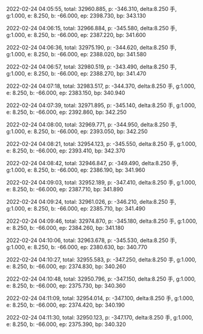 2022-02-24 04:05:55, total: 32960.885, p: -346.310, delta:8.250 手, g:1.000, e: 8.250, b: -66.000, ep: 2398.730, bp: 343.130

2022-02-24 04:06:15, total: 32966.884, p: -345.580, delta:8.250 手, g:1.000, e: 8.250, b: -66.000, ep: 2387.220, bp: 341.600

2022-02-24 04:06:36, total: 32975.190, p: -344.620, delta:8.250 手, g:1.000, e: 8.250, b: -66.000, ep: 2388.020, bp: 341.580

2022-02-24 04:06:57, total: 32980.519, p: -343.490, delta:8.250 手, g:1.000, e: 8.250, b: -66.000, ep: 2388.270, bp: 341.470

2022-02-24 04:07:18, total: 32983.517, p: -344.370, delta:8.250 手, g:1.000, e: 8.250, b: -66.000, ep: 2383.150, bp: 340.940

2022-02-24 04:07:39, total: 32971.895, p: -345.140, delta:8.250 手, g:1.000, e: 8.250, b: -66.000, ep: 2392.860, bp: 342.250

2022-02-24 04:08:00, total: 32969.771, p: -344.950, delta:8.250 手, g:1.000, e: 8.250, b: -66.000, ep: 2393.050, bp: 342.250

2022-02-24 04:08:21, total: 32954.123, p: -345.550, delta:8.250 手, g:1.000, e: 8.250, b: -66.000, ep: 2393.410, bp: 342.370

2022-02-24 04:08:42, total: 32946.847, p: -349.490, delta:8.250 手, g:1.000, e: 8.250, b: -66.000, ep: 2386.190, bp: 341.960

2022-02-24 04:09:03, total: 32952.189, p: -347.410, delta:8.250 手, g:1.000, e: 8.250, b: -66.000, ep: 2387.710, bp: 341.890

2022-02-24 04:09:24, total: 32961.026, p: -346.210, delta:8.250 手, g:1.000, e: 8.250, b: -66.000, ep: 2385.710, bp: 341.490

2022-02-24 04:09:46, total: 32974.870, p: -345.180, delta:8.250 手, g:1.000, e: 8.250, b: -66.000, ep: 2384.260, bp: 341.180

2022-02-24 04:10:06, total: 32963.678, p: -345.530, delta:8.250 手, g:1.000, e: 8.250, b: -66.000, ep: 2380.630, bp: 340.770

2022-02-24 04:10:27, total: 32955.583, p: -347.250, delta:8.250 手, g:1.000, e: 8.250, b: -66.000, ep: 2374.830, bp: 340.260

2022-02-24 04:10:48, total: 32950.796, p: -347.150, delta:8.250 手, g:1.000, e: 8.250, b: -66.000, ep: 2375.730, bp: 340.360

2022-02-24 04:11:09, total: 32954.014, p: -347.100, delta:8.250 手, g:1.000, e: 8.250, b: -66.000, ep: 2374.420, bp: 340.190

2022-02-24 04:11:30, total: 32950.123, p: -347.170, delta:8.250 手, g:1.000, e: 8.250, b: -66.000, ep: 2375.390, bp: 340.320